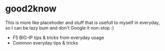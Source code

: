 # good2know

This is more like placehoder and stuff that is usefull to myself in everyday, so I can be lazy bum and don't Google it non-stop :)

+ F5 BIG-IP tips & tricks from everyday usage
+ Common everyday tips & tricks
